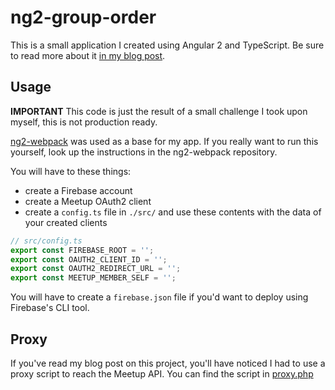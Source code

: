 # ng2-group-order

This is a small application I created using Angular 2 and TypeScript.
Be sure to read more about it [in my blog post](https://klaascuvelier.io/2016/01/angular2-firebase-ordering-prototype/).

## Usage

**IMPORTANT**
This code is just the result of a small challenge I took upon myself, this is not production ready.

[ng2-webpack](https://github.com/ocombe/ng2-webpack) was used as a base for my app.
If you really want to run this yourself, look up the instructions in the ng2-webpack repository.

You will have to these things:
* create a Firebase account
* create a Meetup OAuth2 client
* create a `config.ts` file in `./src/` and use these contents with the data of your created clients
````TypeScript
// src/config.ts
export const FIREBASE_ROOT = '';
export const OAUTH2_CLIENT_ID = '';
export const OAUTH2_REDIRECT_URL = '';
export const MEETUP_MEMBER_SELF = '';
````


You will have to create a `firebase.json` file if you'd want to deploy using Firebase's CLI tool.

## Proxy
If you've read my blog post on this project, you'll have noticed I had to use a proxy script to reach the Meetup API.
You can find the script in [proxy.php](./proxy.php)
